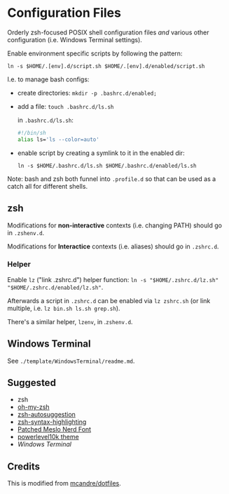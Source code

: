 # Configuration Files

Orderly zsh-focused POSIX shell configuration files _and_ various other configuration (i.e. Windows Terminal settings).

Enable environment specific scripts by following the pattern:

`ln -s $HOME/.[env].d/script.sh $HOME/.[env].d/enabled/script.sh`

I.e. to manage bash configs:

* create directories: `mkdir -p .bashrc.d/enabled;`
* add a file: `touch .bashrc.d/ls.sh`

  in `.bashrc.d/ls.sh`:

  ```sh
  #!/bin/sh
  alias ls='ls --color=auto'
  ```

* enable script by creating a symlink to it in the enabled dir:

  `ln -s $HOME/.bashrc.d/ls.sh $HOME/.bashrc.d/enabled/ls.sh`

Note: bash and zsh both funnel into `.profile.d` so that can be used as a catch all for different shells.

## zsh

Modifications for **non-interactive** contexts (i.e. changing PATH) should go in `.zshenv.d`.

Modifications for **Interactice** contexts (i.e. aliases) should go in `.zshrc.d`.

### Helper

Enable `lz` ("link .zshrc.d") helper function: `ln -s "$HOME/.zshrc.d/lz.sh" "$HOME/.zshrc.d/enabled/lz.sh"`.

Afterwards a script in `.zshrc.d` can be enabled via `lz zshrc.sh` (or link multiple, i.e. `lz bin.sh ls.sh grep.sh`).

There's a similar helper, `lzenv`, in .`zshenv.d`.

## Windows Terminal

See `./template/WindowsTerminal/readme.md`.

## Suggested

* zsh
* [oh-my-zsh](https://ohmyz.sh/)
* [zsh-autosuggestion](https://github.com/zsh-users/zsh-autosuggestions/blob/master/INSTALL.md)
* [zsh-syntax-highlighting](https://github.com/zsh-users/zsh-syntax-highlighting/blob/master/INSTALL.md#oh-my-zsh)
* [Patched Meslo Nerd Font](https://github.com/romkatv/powerlevel10k#meslo-nerd-font-patched-for-powerlevel10k)
* [powerlevel10k theme](https://github.com/romkatv/powerlevel10k)
* _Windows Terminal_

## Credits

This is modified from [mcandre/dotfiles](https://github.com/mcandre/dotfiles).
